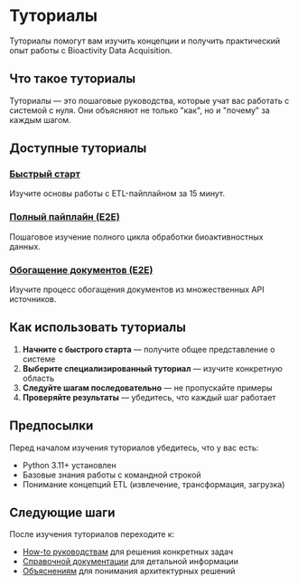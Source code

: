 # Туториалы

Туториалы помогут вам изучить концепции и получить практический опыт работы с Bioactivity Data Acquisition.

## Что такое туториалы

Туториалы — это пошаговые руководства, которые учат вас работать с системой с нуля. Они объясняют не только "как", но и "почему" за каждым шагом.

## Доступные туториалы

### [Быстрый старт](quickstart.md)
Изучите основы работы с ETL-пайплайном за 15 минут.

### [Полный пайплайн (E2E)](e2e-pipeline.md)
Пошаговое изучение полного цикла обработки биоактивностных данных.

### [Обогащение документов (E2E)](e2e-documents.md)
Изучите процесс обогащения документов из множественных API источников.

## Как использовать туториалы

1. **Начните с быстрого старта** — получите общее представление о системе
2. **Выберите специализированный туториал** — изучите конкретную область
3. **Следуйте шагам последовательно** — не пропускайте примеры
4. **Проверяйте результаты** — убедитесь, что каждый шаг работает

## Предпосылки

Перед началом изучения туториалов убедитесь, что у вас есть:

- Python 3.11+ установлен
- Базовые знания работы с командной строкой
- Понимание концепций ETL (извлечение, трансформация, загрузка)

## Следующие шаги

После изучения туториалов переходите к:

- [How-to руководствам](../how-to/index.md) для решения конкретных задач
- [Справочной документации](../reference/index.md) для детальной информации
- [Объяснениям](../explanations/index.md) для понимания архитектурных решений
